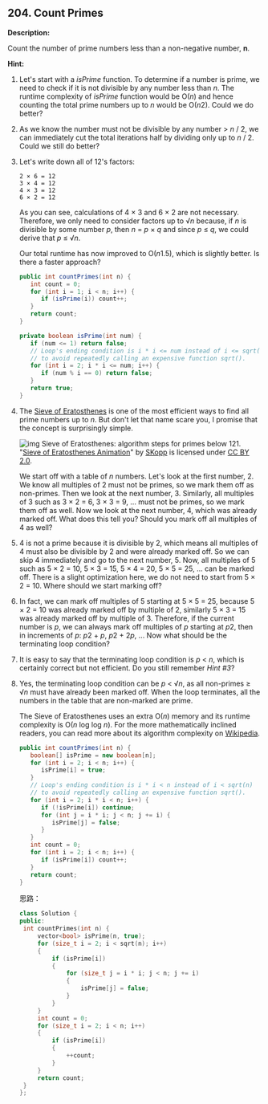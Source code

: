 ## 204. Count Primes

**Description:**

Count the number of prime numbers less than a non-negative number, **n**.

**Hint:**

1. Let's start with a *isPrime* function. To determine if a number is prime, we need to check if it is not divisible by any number less than *n*. The runtime complexity of *isPrime* function would be O(*n*) and hence counting the total prime numbers up to *n* would be O(*n*2). Could we do better?

2. As we know the number must not be divisible by any number > *n* / 2, we can immediately cut the total iterations half by dividing only up to *n* / 2. Could we still do better?

3. Let's write down all of 12's factors:

   ```
   2 × 6 = 12
   3 × 4 = 12
   4 × 3 = 12
   6 × 2 = 12
   ```

   As you can see, calculations of 4 × 3 and 6 × 2 are not necessary. Therefore, we only need to consider factors up to √*n* because, if *n* is divisible by some number *p*, then *n* = *p* × *q* and since *p* ≤ *q*, we could derive that *p* ≤ √*n*.

   Our total runtime has now improved to O(*n*1.5), which is slightly better. Is there a faster approach?

   ```java
   public int countPrimes(int n) {
      int count = 0;
      for (int i = 1; i < n; i++) {
         if (isPrime(i)) count++;
      }
      return count;
   }

   private boolean isPrime(int num) {
      if (num <= 1) return false;
      // Loop's ending condition is i * i <= num instead of i <= sqrt(num)
      // to avoid repeatedly calling an expensive function sqrt().
      for (int i = 2; i * i <= num; i++) {
         if (num % i == 0) return false;
      }
      return true;
   }
   ```

4. The [Sieve of Eratosthenes](http://en.wikipedia.org/wiki/Sieve_of_Eratosthenes) is one of the most efficient ways to find all prime numbers up to *n*. But don't let that name scare you, I promise that the concept is surprisingly simple.

   ![img](https://leetcode.com/static/images/solutions/Sieve_of_Eratosthenes_animation.gif)
   Sieve of Eratosthenes: algorithm steps for primes below 121. "[Sieve of Eratosthenes Animation](http://commons.wikimedia.org/wiki/File:Sieve_of_Eratosthenes_animation.gif)" by [SKopp](http://de.wikipedia.org/wiki/Benutzer:SKopp) is licensed under [CC BY 2.0](http://creativecommons.org/licenses/by/2.0/).

   We start off with a table of *n* numbers. Let's look at the first number, 2. We know all multiples of 2 must not be primes, so we mark them off as non-primes. Then we look at the next number, 3. Similarly, all multiples of 3 such as 3 × 2 = 6, 3 × 3 = 9, ... must not be primes, so we mark them off as well. Now we look at the next number, 4, which was already marked off. What does this tell you? Should you mark off all multiples of 4 as well?

5. 4 is not a prime because it is divisible by 2, which means all multiples of 4 must also be divisible by 2 and were already marked off. So we can skip 4 immediately and go to the next number, 5. Now, all multiples of 5 such as 5 × 2 = 10, 5 × 3 = 15, 5 × 4 = 20, 5 × 5 = 25, ... can be marked off. There is a slight optimization here, we do not need to start from 5 × 2 = 10. Where should we start marking off?

6. In fact, we can mark off multiples of 5 starting at 5 × 5 = 25, because 5 × 2 = 10 was already marked off by multiple of 2, similarly 5 × 3 = 15 was already marked off by multiple of 3. Therefore, if the current number is *p*, we can always mark off multiples of *p* starting at *p*2, then in increments of *p*: *p*2 + *p*, *p*2 + 2*p*, ... Now what should be the terminating loop condition?

7. It is easy to say that the terminating loop condition is *p* < *n*, which is certainly correct but not efficient. Do you still remember *Hint #3*?

8. Yes, the terminating loop condition can be *p* < √*n*, as all non-primes ≥ √*n* must have already been marked off. When the loop terminates, all the numbers in the table that are non-marked are prime.

   The Sieve of Eratosthenes uses an extra O(*n*) memory and its runtime complexity is O(*n* log log *n*). For the more mathematically inclined readers, you can read more about its algorithm complexity on [Wikipedia](http://en.wikipedia.org/wiki/Sieve_of_Eratosthenes#Algorithm_complexity).

   ```java
   public int countPrimes(int n) {
      boolean[] isPrime = new boolean[n];
      for (int i = 2; i < n; i++) {
         isPrime[i] = true;
      }
      // Loop's ending condition is i * i < n instead of i < sqrt(n)
      // to avoid repeatedly calling an expensive function sqrt().
      for (int i = 2; i * i < n; i++) {
         if (!isPrime[i]) continue;
         for (int j = i * i; j < n; j += i) {
            isPrime[j] = false;
         }
      }
      int count = 0;
      for (int i = 2; i < n; i++) {
         if (isPrime[i]) count++;
      }
      return count;
   }
   ```

   思路：

   ```c++
   class Solution {
   public:
   	int countPrimes(int n) {
   		vector<bool> isPrime(n, true);
   		for (size_t i = 2; i < sqrt(n); i++)
   		{
   			if (isPrime[i])
   			{
   				for (size_t j = i * i; j < n; j += i)
   				{
   					isPrime[j] = false;
   				}
   			}
   		}
   		int count = 0;
   		for (size_t i = 2; i < n; i++)
   		{
   			if (isPrime[i])
   			{
   				++count;
   			}
   		}
   		return count;
   	}
   };
   ```